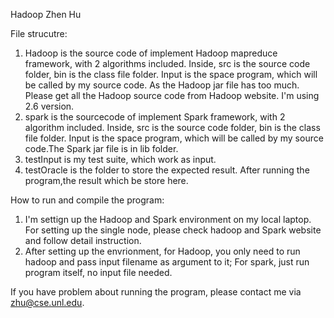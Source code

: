 Hadoop Zhen Hu

File strucutre:

1. Hadoop is the source code of implement Hadoop mapreduce framework, with 2 algorithms included.
   Inside, src is the source code folder, bin is the class file folder. Input is the space program, which will be called by my source code.
   As the Hadoop jar file has too much. Please get all the Hadoop source code from Hadoop website. I'm using 2.6 version.
2. spark is the sourcecode of implement Spark framework, with 2 algorithm included.
   Inside, src is the source code folder, bin is the class file folder. Input is the space program, which will be called by my source code.The Spark jar file is in lib folder.
3. testInput is my test suite, which work as input.
4. testOracle is the folder to store the expected result. After running the program,the result which be store here.


How to run and compile the program:

1. I'm settign up the Hadoop and Spark environment on my local laptop. For setting up the single node, please check hadoop and Spark website and follow detail instruction.
2. After setting up the envrionment, for Hadoop, you only need to run hadoop and pass input filename as argument to it; For spark, just run program itself, no input file needed.

If you have problem about running the program, please contact me via zhu@cse.unl.edu.